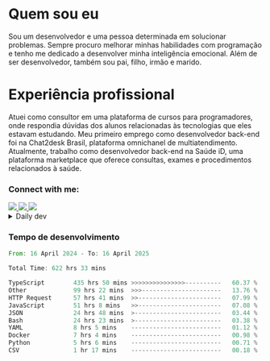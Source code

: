 # Quem sou eu
Sou um desenvolvedor e uma pessoa determinada em solucionar problemas. Sempre procuro melhorar minhas habilidades com programação e tenho me dedicado a desenvolver minha inteligência emocional. Além de ser desenvolvedor, também sou pai, filho, irmão e marido.

# Experiência profissional
Atuei como consultor em uma plataforma de cursos para programadores, onde respondia dúvidas dos alunos relacionadas às tecnologias que eles estavam estudando.
Meu primeiro emprego como desenvolvedor back-end foi na Chat2desk Brasil, plataforma omnichanel de multiatendimento.
Atualmente, trabalho como desenvolvedor back-end na Saúde iD, uma plataforma marketplace que oferece consultas, exames e procedimentos relacionados à saúde.

### Connect with me:
<a href="https://www.linkedin.com/in/theusmoreira" target="_blank" >
<img src="https://img.shields.io/badge/linkedin-%230077B5.svg?&style=for-the-badge&logo=linkedin&logoColor=white ">
</a>
<a href="https://www.instagram.com/matheus.s.moreira/" target="_blank">
<img src="https://img.shields.io/badge/instagram-%23E4405F.svg?&style=for-the-badge&logo=instagram&logoColor=white">
</a>
<a href="mailto:matheussm301@gmail.com"  target="_blank">
<img src="https://img.shields.io/badge/gmail-%23E4405F.svg?&style=for-the-badge&logo=gmail&logoColor=white">
</a>


<details>
  <summary>Daily dev </summary>
<p>
  <a href="https://app.daily.dev/matheussantos"><img src="https://github.com/matheus-santos-moreira/matheus-santos-moreira/blob/master/devcard.svg" width="200" alt="Matheus Santos's Dev Card"/></a>
 </p>
</details>

<h3>Tempo de desenvolvimento</h3>

<!--START_SECTION:waka-->

```rust
From: 16 April 2024 - To: 16 April 2025

Total Time: 622 hrs 33 mins

TypeScript        435 hrs 50 mins >>>>>>>>>>>>>>>----------   60.37 %
Other             99 hrs 22 mins  >>>----------------------   13.76 %
HTTP Request      57 hrs 41 mins  >>-----------------------   07.99 %
JavaScript        51 hrs 8 mins   >>-----------------------   07.08 %
JSON              24 hrs 48 mins  >------------------------   03.44 %
Bash              24 hrs 23 mins  >------------------------   03.38 %
YAML              8 hrs 5 mins    -------------------------   01.12 %
Docker            7 hrs 4 mins    -------------------------   00.98 %
Python            5 hrs 6 mins    -------------------------   00.71 %
CSV               1 hr 17 mins    -------------------------   00.18 %
```

<!--END_SECTION:waka-->
